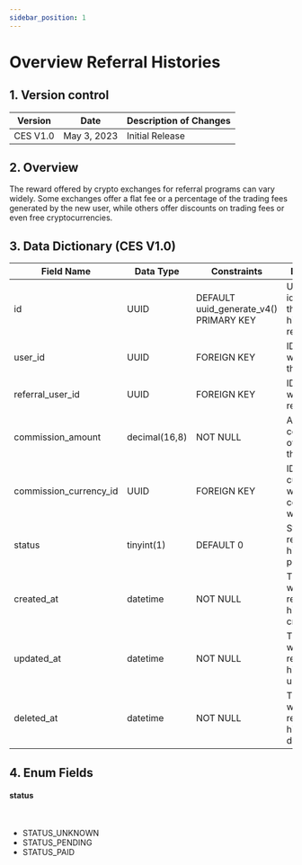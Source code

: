 ```yaml
---
sidebar_position: 1
---
```


# Overview Referral Histories

## 1. Version control

| Version  | Date        | Description of Changes |
| -------- | ----------- | ---------------------- |
| CES V1.0 | May 3, 2023 | Initial Release        |

## 2. Overview

The reward offered by crypto exchanges for referral programs can vary widely. Some exchanges offer a flat fee or a percentage of the trading fees generated by the new user, while others offer discounts on trading fees or even free cryptocurrencies.

## 3. Data Dictionary (CES V1.0)

| Field Name             | Data Type     | Constraints                            | Description                                         |
| ---------------------- | ------------- | -------------------------------------- | --------------------------------------------------- |
| id                     | UUID          | DEFAULT uuid_generate_v4() PRIMARY KEY | Unique identifier for the referral history record   |
| user_id                | UUID          | FOREIGN KEY                            | ID of the user who made the referral                |
| referral_user_id       | UUID          | FOREIGN KEY                            | ID of the user who was referred                     |
| commission_amount      | decimal(16,8) | NOT NULL                               | Amount commission of earned for the referral        |
| commission_currency_id | UUID          | FOREIGN KEY                            | ID of the currency in which the commission was paid |
| status                 | tinyint(1)    | DEFAULT 0                              | Status of the referral history (e.g. pending,paid)  |
| created_at             | datetime      | NOT NULL                               | Timestamp of when the referral history was created  |
| updated_at             | datetime      | NOT NULL                               | Timestamp of when the referral history was updated  |
| deleted_at             | datetime      | NOT NULL                               | Timestamp of when the referral history was deleted  |

## 4. Enum Fields

#### **status**

&nbsp;

- STATUS_UNKNOWN
- STATUS_PENDING
- STATUS_PAID
